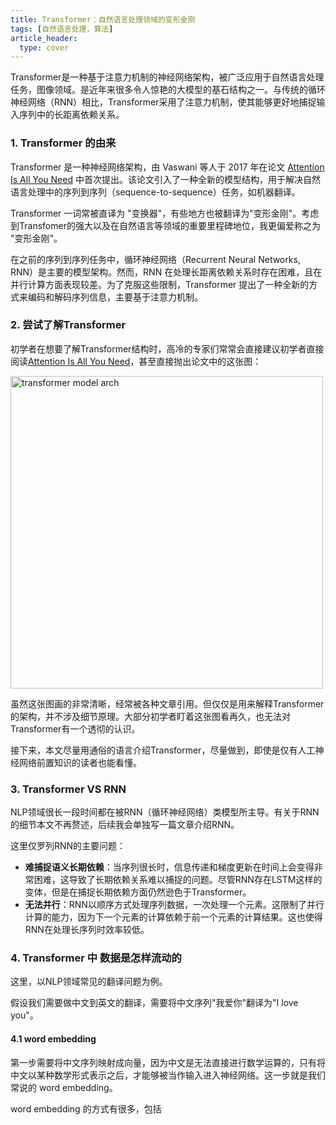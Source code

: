```yaml
---
title: Transformer：自然语言处理领域的变形金刚
tags: [自然语言处理，算法]
article_header:
  type: cover
---
```

Transformer是一种基于注意力机制的神经网络架构，被广泛应用于自然语言处理任务，图像领域。是近年来很多令人惊艳的大模型的基石结构之一。与传统的循环神经网络（RNN）相比，Transformer采用了注意力机制，使其能够更好地捕捉输入序列中的长距离依赖关系。
<!--more-->

### 1. Transformer 的由来
Transformer 是一种神经网络架构，由 Vaswani 等人于 2017 年在论文 [Attention Is All You Need](https://arxiv.org/abs/1706.03762) 中首次提出。该论文引入了一种全新的模型结构，用于解决自然语言处理中的序列到序列（sequence-to-sequence）任务，如机器翻译。

Transformer 一词常被直译为 "变换器"，有些地方也被翻译为"变形金刚"。考虑到Transfomer的强大以及在自然语言等领域的重要里程碑地位，我更偏爱称之为 "变形金刚"。

在之前的序列到序列任务中，循环神经网络（Recurrent Neural Networks, RNN）是主要的模型架构。然而，RNN 在处理长距离依赖关系时存在困难，且在并行计算方面表现较差。为了克服这些限制，Transformer 提出了一种全新的方式来编码和解码序列信息，主要基于注意力机制。

### 2. 尝试了解Transformer

初学者在想要了解Transformer结构时，高冷的专家们常常会直接建议初学者直接阅读[Attention Is All You Need](https://arxiv.org/abs/1706.03762)，甚至直接抛出论文中的这张图：

<img src="/assets/images/articles/transformer_model_arch.png" alt="transformer model arch" width="500"/>

虽然这张图画的非常清晰，经常被各种文章引用。但仅仅是用来解释Transformer的架构，并不涉及细节原理。大部分初学者盯着这张图看再久，也无法对Transformer有一个透彻的认识。

接下来，本文尽量用通俗的语言介绍Transformer，尽量做到，即使是仅有人工神经网络前置知识的读者也能看懂。

### 3. Transformer VS RNN

NLP领域很长一段时间都在被RNN（循环神经网络）类模型所主导。有关于RNN的细节本文不再赘述，后续我会单独写一篇文章介绍RNN。

这里仅罗列RNN的主要问题：
* **难捕捉语义长期依赖**：当序列很长时，信息传递和梯度更新在时间上会变得非常困难，这导致了长期依赖关系难以捕捉的问题。尽管RNN存在LSTM这样的变体，但是在捕捉长期依赖方面仍然逊色于Transformer。
* **无法并行**：RNN以顺序方式处理序列数据，一次处理一个元素。这限制了并行计算的能力，因为下一个元素的计算依赖于前一个元素的计算结果。这也使得RNN在处理长序列时效率较低。

### 4. Transformer 中 数据是怎样流动的

这里，以NLP领域常见的翻译问题为例。

假设我们需要做中文到英文的翻译，需要将中文序列"我爱你"翻译为"I love you"。


#### 4.1 word embedding

第一步需要将中文序列映射成向量，因为中文是无法直接进行数学运算的，只有将中文以某种数学形式表示之后，才能够被当作输入进入神经网络。这一步就是我们常说的 word embedding。

word embedding 的方式有很多，包括




















